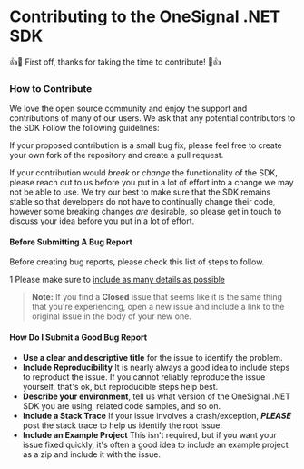 # Contributing to the OneSignal .NET SDK

:+1::tada: First off, thanks for taking the time to contribute! :tada::+1:

### How to Contribute
We love the open source community and enjoy the support and contributions of many of our users. We ask that any potential contributors to the SDK Follow the following guidelines:

If your proposed contribution is a small bug fix, please feel free to create your own fork of the repository and create a pull request.

If your contribution would _break_ or _change_ the functionality of the SDK, please reach out to us before you put in a lot of effort into a change we may not be able to use. We try our best to make sure that the SDK remains stable so that developers do not have to continually change their code, however some breaking changes _are_ desirable, so please get in touch to discuss your idea before you put in a lot of effort.

#### Before Submitting A Bug Report
Before creating bug reports, please check this list of steps to follow.

1 Please make sure to [include as many details as possible](#how-do-i-submit-a-good-bug-report)

> **Note:** If you find a **Closed** issue that seems like it is the same thing that you're experiencing, open a new issue and include a link to the original issue in the body of your new one.


#### How Do I Submit a Good Bug Report
* **Use a clear and descriptive title** for the issue to identify the problem.
* **Include Reproducibility** It is nearly always a good idea to include steps to reproduct the issue. If you cannot reliably reproduce the issue yourself, that's ok, but reproducible steps help best.
* **Describe your environment**, tell us what version of the OneSignal .NET SDK you are using, related code samples, and so on.
* **Include a Stack Trace** If your issue involves a crash/exception, ***PLEASE*** post the stack trace to help us identify the root issue.
* **Include an Example Project** This isn't required, but if you want your issue fixed quickly, it's often a good idea to include an example project as a zip and include it with the issue.